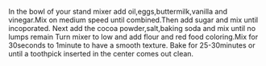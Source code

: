 In the bowl of your stand mixer add oil,eggs,buttermilk,vanilla and vinegar.Mix on medium speed until combined.Then add sugar and mix until incoporated.
Next add the cocoa powder,salt,baking soda and mix until no lumps remain
Turn mixer to low and add flour and red food coloring.Mix for 30seconds to 1minute to have a smooth texture.
Bake for 25-30minutes or until a toothpick inserted in the center comes out clean.